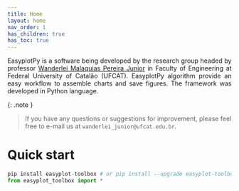 ```yaml
---
title: Home
layout: home
nav_order: 1
has_children: true
has_toc: true
---
```


<p align = "justify">EasyplotPy is a software being developed by the research group headed by professor <a href="http://lattes.cnpq.br/2268506213083114" target = "_blank" rel = "noopener noreferrer">Wanderlei Malaquias Pereira Junior</a> in Faculty of Engineering at Federal University of Catalão (UFCAT). EasyplotPy algorithm provide an easy workflow to assemble charts and save figures. The framework was developed in Python language.
</p>

{: .note }
>If you have any questions or suggestions for improvement, please feel free to e-mail us at ```wanderlei_junior@ufcat.edu.br```.

<h1>Quick start</h1>

```python
pip install easyplot-toolbox # or pip install --upgrade easyplot-toolbox 
from easyplot_toolbox import *
```
